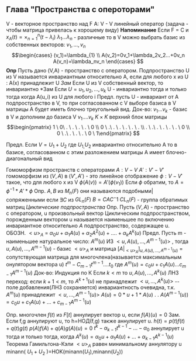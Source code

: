 ## Глава "Пространства с опероторами"
V - векторное пространство над F
A: V - V линейный оператор (задача - чтобы матрица привелась к хорошему виду)
**Напоминание**
Если F = C и $x_A(t)=\times_{n=1}^n(t-\lambda_i)$
$\lambda_1...\lambda_n$ - различные
то в V можно выбрать базис из собственных векторов:
$v_1,...,v_n$ 
$$\begin{cases} 
(v_1)=\lambda_{1} \\
A(v_2)=0v_1+\lambda_2v_2...+0v_n
A(v_n)=\lambda_nv_n
\end{cases}
$$
**Опр** Пусть дано (V,A) - пространство с оператором.
Подпространство U из V называется инвариантным относительно А, если для любого x из U : A(х) принадлежит U 
*Зам*
Если U из V собственный вектор, то  инвариантно
*Зам
Если $U=u_1, u_2,...,u_k$
U - инвариантно тогда и только тогда когда A(u_i) из U для любого i
Предл. пусть U - инвариант от А подпространство в V, то при согласованном с V выборе базиса в V матрицы А будет иметь блочно треугольный вид.
Док-во:
$v_{1} ...v_k$ - базис в V и дополним до базиса V $v_1....v_k$
$K\times K$ верхний блок матрицы 
$$\begin{pmatrix} 1 \ 0\ . \ . \ . \ . \ 0 \\ 0 \ .\ . \ . \ . \ . \ . \\ . \ .\ . \ . \ . \ . \ 0 \\ 0 \ .\ . \ . \ . \ 0 \ 1\end{pmatrix}
$$

Предл. Если $V=U_1+U_{2}$ где $U_{1,}U_{2}$ инвариантно относительно А
то в базисе, согласованном с этим разложением матрицы А имеет блочно-диагональный вид

Гомоморфизм пространств с операторами
$A:V-V$ 
$A':V'-V'$
гомоморфизм из $(V,A)$ в $(V',A')$ - это линейное отображение $\phi:V-V'$ такое, что для любого х из V $\phi(A(v))=A'(\phi(v_1))$
Если $\phi$ обратим, то $А=\phi^{-1}*A'*\phi$
Опр. $A,B$ из $M_n(F)$ они называются подобными|сопряженными если $\exists C$ из $GL_n(F)$   $B=CAC^-1$
$CL_n(F)$ - группа обратимых матриц
*Циклические подпространства*
Опр. Пусть $(V,A)$ - пространство с оператором, u произвольный вектор
Циклическим подпространством, порожденным вектором u называется наименьшее по включению инвариантное относительно $А$ подпространство, содержащее u.
ОБОЗН. $<u>_A$ = ${\alpha_0u+\alpha_{1}A(u)+\alpha_{2}A^2(u)+....+\alpha_kA^k(u)}$
Предл. Пусть m - наименьшее натуральное число: $A^m(u)$ ИЗ $<u,A(u),..., A^{m-1}(u)>$ , тогда $u,A(u),..., A^{m-1}(u)$ - базис $<u>_A$ 
и матрица $[A|_{<u>_A}]_{u,A(u),...,A^{m-1}(u)}$ = сопутствующая матрица для многочлена(называется максимальным онулятором вектора u) $t^m-C_{m-1}t^{m-1}....t_0$ где $A^m(u)=c_0u+c_1A(u)...c_{m-1}A^{m-1}(u)$ 
Док-во:
Индукция по К
Если $k<m$ то $u, A(u),...,A^k(u)$ ЛНЗ
переход: если $k+1<m$, то $A^{k+1}(u)$ не принадлежит $<u,...,A^k(u)>$ -- поле добавления(ЛНЗ сохраняется)
инвариантность очевидна, т.к. $A^m(u)$ принадлежит $<u,...,A^{m-1}(u)>$ 
$A(u)=0*u+1*A(u)$
.
.
$A(A^{m-1}(u))=c_0u+c_1A(u)+...+c_{m-1}A^{m-1}(u)$ 

Опр. многочлен $f(t)$ из $F[t]$ аннулирует вектор u, если $f(A)(u)=0$
Зам. Если f,g аннулируют u, то h=НОД(f,g) также аннулирует u.
$h(t)=p(t)f(t)+q(t)g(t)$  $p(A)f(A)+q(A)g(A)(u)=0$ 
$t^{k}-\alpha_{k-1}t^{k-1}-...-\alpha_0$ аннулирует u тогда и только тогда, когда $A^k(u)=\alpha_0u+\alpha_1A(u)+...+\alpha_{k-1}A^{k-1}(u)$ 
Теорема Гамильтона-Кэли
$<u>_A$ равен минимальному аннулятору u
minann( $U_1+U_2$ )=HOK(minann$(U_1)$,minann$(U_2)$)